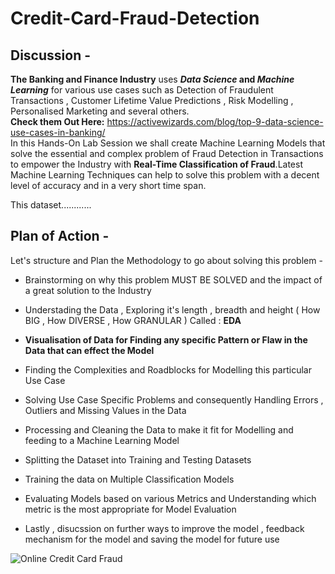 # Credit-Card-Fraud-Detection

## __Discussion__ - 

**The Banking and Finance Industry** uses **_Data Science_ and _Machine Learning_** for various use cases such as Detection of Fraudulent Transactions , Customer Lifetime Value Predictions , Risk Modelling , Personalised Marketing and several others.<br> __Check them Out Here:__  <https://activewizards.com/blog/top-9-data-science-use-cases-in-banking/><br> In this Hands-On Lab Session we shall create Machine Learning Models that solve the essential and complex problem of Fraud Detection in Transactions to empower the Industry with **Real-Time Classification of Fraud**.Latest Machine Learning Techniques can help to solve this problem with a decent level of accuracy and in a very short time span.

This dataset............

## __Plan of Action__ - 
Let's structure and Plan the Methodology to go about solving this problem - 

- Brainstorming on why this problem MUST BE SOLVED and the impact of a great solution to the Industry

- Understading the Data , Exploring it's length , breadth and height ( How BIG , How DIVERSE , How GRANULAR )   Called : __EDA__

- __Visualisation of Data for Finding any specific Pattern or Flaw in the Data that can effect the Model__

- Finding the Complexities and Roadblocks for Modelling this particular Use Case

- Solving Use Case Specific Problems and consequently Handling Errors , Outliers and Missing Values in the Data

- Processing and Cleaning the Data to make it fit for Modelling and feeding to a Machine Learning Model

- Splitting the Dataset into Training and Testing Datasets

- Training the data on Multiple Classification Models

- Evaluating Models based on various Metrics and Understanding which metric is the most appropriate for Model Evaluation

- Lastly , disucssion on further ways to improve the model , feedback mechanism for the model and saving the model for future use


<img src="image.jpg" title="Online Credit Card Fraud" />
